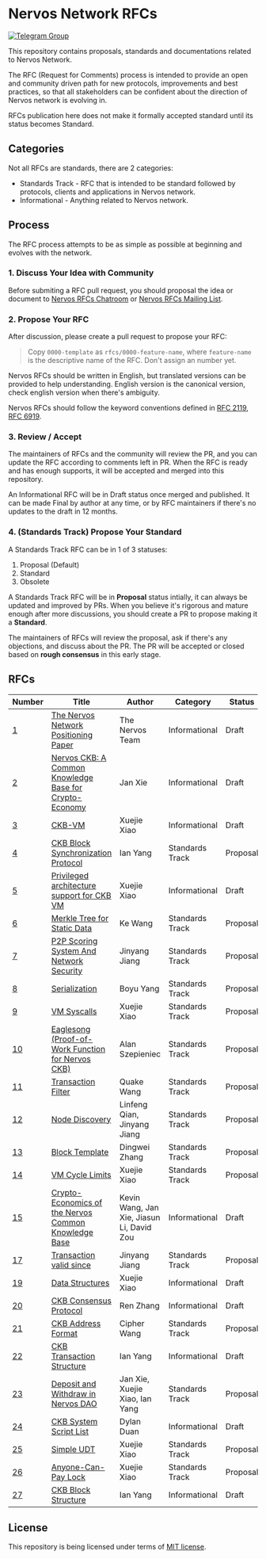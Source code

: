# Nervos Network RFCs

[![Telegram Group](https://cdn.rawgit.com/Patrolavia/telegram-badge/8fe3382b/chat.svg)](https://t.me/nervos_rfcs)

This repository contains proposals, standards and documentations related to Nervos Network.

The RFC (Request for Comments) process is intended to provide an open and community driven path for new protocols, improvements and best practices, so that all stakeholders can be confident about the direction of Nervos network is evolving in.

RFCs publication here does not make it formally accepted standard until its status becomes Standard.

## Categories

Not all RFCs are standards, there are 2 categories:

* Standards Track - RFC that is intended to be standard followed by protocols, clients and applications in Nervos network.
* Informational - Anything related to Nervos network.

## Process

The RFC process attempts to be as simple as possible at beginning and evolves with the network.

### 1. Discuss Your Idea with Community

Before submiting a RFC pull request, you should proposal the idea or document to [Nervos RFCs Chatroom](https://t.me/nervos_rfcs) or [Nervos RFCs Mailing List](https://groups.google.com/a/nervos.org/d/forum/rfcs).

### 2. Propose Your RFC

After discussion, please create a pull request to propose your RFC:

> Copy `0000-template` as `rfcs/0000-feature-name`, where `feature-name` is the descriptive name of the RFC. Don't assign an number yet.

Nervos RFCs should be written in English, but translated versions can be provided to help understanding. English version is the canonical version, check english version when there's ambiguity.

Nervos RFCs should follow the keyword conventions defined in [RFC 2119](https://tools.ietf.org/html/rfc2119), [RFC 6919](https://tools.ietf.org/html/rfc6919).

### 3. Review / Accept

The maintainers of RFCs and the community will review the PR, and you can update the RFC according to comments left in PR. When the RFC is ready and has enough supports, it will be accepted and merged into this repository.

An Informational RFC will be in Draft status once merged and published. It can be made Final by author at any time, or by RFC maintainers if there's no updates to the draft in 12 months.

### 4. (Standards Track) Propose Your Standard

A Standards Track RFC can be in 1 of 3 statuses:

1. Proposal (Default)
2. Standard
3. Obsolete

A Standards Track RFC will be in **Proposal** status intially, it can always be updated and improved by PRs. When you believe it's rigorous and mature enough after more discussions, you should create a PR to propose making it a **Standard**.

The maintainers of RFCs will review the proposal, ask if there's any objections, and discuss about the PR. The PR will be accepted or closed based on **rough consensus** in this early stage.

## RFCs

| Number | Title | Author | Category | Status |
|--------|-------|--------|----------|--------|
| [1](rfcs/0001-positioning) | [The Nervos Network Positioning Paper](rfcs/0001-positioning/0001-positioning.md) | The Nervos Team | Informational | Draft |
| [2](rfcs/0002-ckb) | [Nervos CKB: A Common Knowledge Base for Crypto-Economy](rfcs/0002-ckb/0002-ckb.md) | Jan Xie | Informational | Draft |
| [3](rfcs/0003-ckb-vm) | [CKB-VM](rfcs/0003-ckb-vm/0003-ckb-vm.md) | Xuejie Xiao | Informational | Draft |
| [4](rfcs/0004-ckb-block-sync) | [CKB Block Synchronization Protocol](rfcs/0004-ckb-block-sync/0004-ckb-block-sync.md) | Ian Yang | Standards Track | Proposal |
| [5](rfcs/0005-priviledged-mode) | [Privileged architecture support for CKB VM](rfcs/0005-priviledged-mode/0005-priviledged-mode.md) | Xuejie Xiao | Informational | Draft |
| [6](rfcs/0006-merkle-tree) | [Merkle Tree for Static Data](rfcs/0006-merkle-tree/0006-merkle-tree.md) | Ke Wang | Standards Track | Proposal |
| [7](rfcs/0007-scoring-system-and-network-security) | [P2P Scoring System And Network Security](rfcs/0007-scoring-system-and-network-security/0007-scoring-system-and-network-security.md) | Jinyang Jiang | Standards Track | Proposal |
| [8](rfcs/0008-serialization) | [Serialization](rfcs/0008-serialization/0008-serialization.md) | Boyu Yang | Standards Track | Proposal |
| [9](rfcs/0009-vm-syscalls) | [VM Syscalls](rfcs/0009-vm-syscalls/0009-vm-syscalls.md) | Xuejie Xiao | Standards Track | Proposal |
| [10](rfcs/0010-eaglesong) | [Eaglesong (Proof-of-Work Function for Nervos CKB)](rfcs/0010-eaglesong/0010-eaglesong.md) | Alan Szepieniec | Standards Track | Proposal |
| [11](rfcs/0011-serialization) | [Transaction Filter](rfcs/0011-transaction-filter-protocol/0011-transaction-filter-protocol.md) | Quake Wang | Standards Track | Proposal |
| [12](rfcs/00012-node-discovery) | [Node Discovery](rfcs/0012-node-discovery/0012-node-discovery.md) | Linfeng Qian, Jinyang Jiang | Standards Track | Proposal |
| [13](rfcs/0013-get-block-template) | [Block Template](rfcs/0013-get-block-template/0013-get-block-template.md) | Dingwei Zhang | Standards Track | Proposal |
| [14](rfcs/0014-vm-cycle-limits) | [VM Cycle Limits](rfcs/0014-vm-cycle-limits/0014-vm-cycle-limits.md) | Xuejie Xiao | Standards Track | Proposal |
| [15](rfcs/0015-ckb-cryptoeconomics) | [Crypto-Economics of the Nervos Common Knowledge Base](rfcs/0015-ckb-cryptoeconomics/0015-ckb-cryptoeconomics.md) | Kevin Wang, Jan Xie, Jiasun Li, David Zou | Informational | Draft |
| [17](rfcs/0017-tx-valid-since) | [Transaction valid since](rfcs/0017-tx-valid-since/0017-tx-valid-since.md) | Jinyang Jiang | Standards Track | Proposal
| [19](rfcs/0019-data-structures) | [Data Structures](rfcs/0019-data-structures/0019-data-structures.md) | Xuejie Xiao | Informational | Draft
| [20](rfcs/0020-ckb-consensus-protocol) | [CKB Consensus Protocol](rfcs/0020-ckb-consensus-protocol/0020-ckb-consensus-protocol.md) | Ren Zhang | Informational | Draft
| [21](rfcs/0021-ckb-address-format) | [CKB Address Format](rfcs/0021-ckb-address-format/0021-ckb-address-format.md) | Cipher Wang | Standards Track | Proposal
| [22](rfcs/0022-transaction-structure) | [CKB Transaction Structure](rfcs/0022-transaction-structure/0022-transaction-structure.md) | Ian Yang | Informational | Draft
| [23](rfcs/0023-dao-deposit-withdraw) | [Deposit and Withdraw in Nervos DAO](rfcs/0023-dao-deposit-withdraw/0023-dao-deposit-withdraw.md) | Jan Xie, Xuejie Xiao, Ian Yang | Standards Track | Proposal
| [24](rfcs/0024-ckb-system-script-list) | [CKB System Script List](rfcs/0024-ckb-system-script-list/0024-ckb-system-script-list.md) | Dylan Duan | Informational | Draft
| [25](rfcs/0025-simple-udt) | [Simple UDT](rfcs/0025-simple-udt/0025-simple-udt.md) | Xuejie Xiao | Standards Track | Proposal
| [26](rfcs/0026-anyone-can-pay) | [Anyone-Can-Pay Lock](rfcs/0026-anyone-can-pay/0026-anyone-can-pay.md) | Xuejie Xiao | Standards Track | Proposal
| [27](rfcs/0027-block-structure) | [CKB Block Structure](rfcs/0027-block-structure/0027-block-structure.md) | Ian Yang | Informational | Draft

## License

This repository is being licensed under terms of [MIT license](LICENSE).
